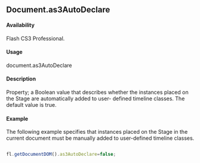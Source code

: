 ## Document.as3AutoDeclare

#### Availability

Flash CS3 Professional.

#### Usage

document.as3AutoDeclare

#### Description

Property; a Boolean value that describes whether the instances placed on the Stage are automatically added to user- defined timeline classes. The default value is true.

#### Example


The following example specifies that instances placed on the Stage in the current document must be manually added to user-defined timeline classes.
```javascript

fl.getDocumentDOM().as3AutoDeclare=false;

```